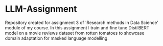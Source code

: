 # LLM-Assignment
Repository created for assignment 3 of 'Research methods in Data Science' module of my course.
In this assignment I train and fine tune DistilBERT model on a movie reviews dataset from rotten tomatoes to showcase domain adaptation for masked language modelling.
